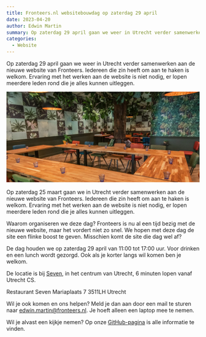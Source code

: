 ```yaml
---
title: Fronteers.nl websitebouwdag op zaterdag 29 april
date: 2023-04-20
author: Edwin Martin
summary: Op zaterdag 29 april gaan we weer in Utrecht verder samenwerken aan de nieuwe website van Fronteers. Iedereen die zin heeft om aan te haken is welkom. Ervaring met het werken aan de website is niet nodig, er lopen meerdere leden rond die je alles kunnen uitleggen.
categories: 
  - Website
---
```

Op zaterdag 29 april gaan we weer in Utrecht verder samenwerken aan de nieuwe website van Fronteers. Iedereen die zin heeft om aan te haken is welkom. Ervaring met het werken aan de website is niet nodig, er lopen meerdere leden rond die je alles kunnen uitleggen.

![](/_img/bijeenkomsten/2023/seven-zaal.webp)

Op zaterdag 25 maart gaan we in Utrecht verder samenwerken aan de nieuwe website van Fronteers. Iedereen die zin heeft om aan te haken is welkom. Ervaring met het werken aan de website is niet nodig, er lopen meerdere leden rond die je alles kunnen uitleggen.

Waarom organiseren we deze dag? Fronteers is nu al een tijd bezig met de nieuwe website, maar het vordert niet zo snel. We hopen met deze dag de site een flinke boost te geven. Misschien komt de site die dag wel af?

De dag houden we op zaterdag 29 april van 11:00 tot 17:00 uur. Voor drinken en een lunch wordt gezorgd. Ook als je korter langs wil komen ben je welkom.

De locatie is bij [Seven](https://www.google.com/maps/place/Restaurant+Seven/@52.0899045,5.115603,17z/data=!3m1!4b1!4m6!3m5!1s0x47c66f5b40a6e57d:0xae00eeee5182a113!8m2!3d52.0899045!4d5.1177917!16s%2Fg%2F11b7gxzjzx), in het centrum van Utrecht, 6 minuten lopen vanaf Utrecht CS.

Restaurant Seven
Mariaplaats 7
3511LH Utrecht

Wil je ook komen en ons helpen? Meld je dan aan door een mail te sturen naar [edwin.martin@fronteers.nl](mailto:edwin.martin@fronteers.nl). Je hoeft alleen een laptop mee te nemen.

Wil je alvast een kijkje nemen? Op onze [GitHub-pagina](https://github.com/fronteers/website) is alle informatie te vinden.
